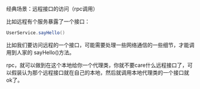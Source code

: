

经典场景：远程接口的访问（rpc调用）

比如远程有个服务暴露了一个接口：

```java
UserService.sayHello()
```



比如我们要访问远程的一个接口，可能需要处理一些网络通信的一些细节，才能调用到人家的 sayHello()方法。

rpc，就可以做到在这个本地给你一个代理类，你就不要care什么远程接口了，可以假装认为那个远程接口就在自己的本地，然后就调用本地代理类的一个接口就ok了。

